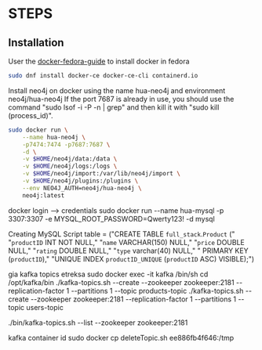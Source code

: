 # STEPS

## Installation
User the [docker-fedora-guide](https://docs.docker.com/engine/install/fedora/) to install docker in fedora
```bash
sudo dnf install docker-ce docker-ce-cli containerd.io
```

Install neo4j on docker using the name hua-neo4j and environment neo4j/hua-neo4j
If the port 7687 is already in use, you should use the command "sudo lsof -i -P -n | grep"
and then kill it with "sudo kill (process_id)".
```bash
sudo docker run \
    --name hua-neo4j \
    -p7474:7474 -p7687:7687 \
    -d \
    -v $HOME/neo4j/data:/data \
    -v $HOME/neo4j/logs:/logs \
    -v $HOME/neo4j/import:/var/lib/neo4j/import \
    -v $HOME/neo4j/plugins:/plugins \
    --env NEO4J_AUTH=neo4j/hua-neo4j \
    neo4j:latest
```

docker login --> credentials
sudo docker run --name hua-mysql -p 3307:3307 -e MYSQL_ROOT_PASSWORD=Qwerty123! -d mysql

Creating MySQL Script
        table = ("CREATE TABLE `full_stack`.`Product` ("
                 "`productID` INT NOT NULL,"
                 "`name` VARCHAR(150) NULL,"
                 "`price` DOUBLE NULL,"
                 "`rating` DOUBLE NULL,"
                 "`type` varchar(40) NULL,"
                 " PRIMARY KEY (`productID`),"
                 "UNIQUE INDEX `productID_UNIQUE` (`productID` ASC) VISIBLE);")

gia kafka topics etreksa
sudo docker exec -it kafka /bin/sh
cd /opt/kafka/bin
./kafka-topics.sh --create --zookeeper zookeeper:2181 --replication-factor 1 --partitions 1 --topic products-topic
./kafka-topics.sh --create --zookeeper zookeeper:2181 --replication-factor 1 --partitions 1 --topic users-topic

 ./bin/kafka-topics.sh --list --zookeeper zookeeper:2181

kafka container id
 sudo docker cp deleteTopic.sh ee886fb4f646:/tmp